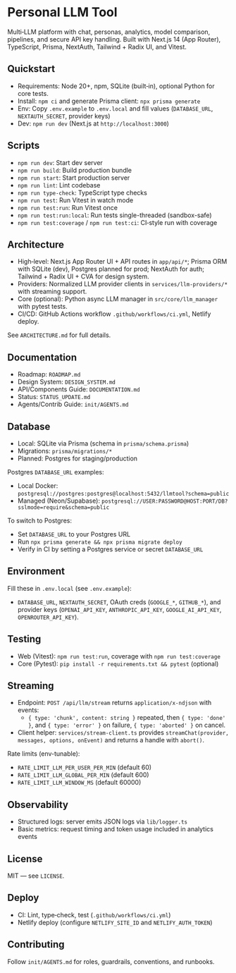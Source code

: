 # Personal LLM Tool

Multi‑LLM platform with chat, personas, analytics, model comparison, pipelines, and secure API key handling. Built with Next.js 14 (App Router), TypeScript, Prisma, NextAuth, Tailwind + Radix UI, and Vitest.

## Quickstart
- Requirements: Node 20+, npm, SQLite (built‑in), optional Python for core tests.
- Install: `npm ci` and generate Prisma client: `npx prisma generate`
- Env: Copy `.env.example` to `.env.local` and fill values (`DATABASE_URL`, `NEXTAUTH_SECRET`, provider keys)
- Dev: `npm run dev` (Next.js at `http://localhost:3000`)

## Scripts
- `npm run dev`: Start dev server
- `npm run build`: Build production bundle
- `npm run start`: Start production server
- `npm run lint`: Lint codebase
- `npm run type-check`: TypeScript type checks
- `npm run test`: Run Vitest in watch mode
- `npm run test:run`: Run Vitest once
- `npm run test:run:local`: Run tests single-threaded (sandbox-safe)
- `npm run test:coverage` / `npm run test:ci`: CI‑style run with coverage

## Architecture
- High‑level: Next.js App Router UI + API routes in `app/api/*`; Prisma ORM with SQLite (dev), Postgres planned for prod; NextAuth for auth; Tailwind + Radix UI + CVA for design system.
- Providers: Normalized LLM provider clients in `services/llm-providers/*` with streaming support.
- Core (optional): Python async LLM manager in `src/core/llm_manager` with pytest tests.
- CI/CD: GitHub Actions workflow `.github/workflows/ci.yml`, Netlify deploy.

See `ARCHITECTURE.md` for full details.

## Documentation
- Roadmap: `ROADMAP.md`
- Design System: `DESIGN_SYSTEM.md`
- API/Components Guide: `DOCUMENTATION.md`
- Status: `STATUS_UPDATE.md`
- Agents/Contrib Guide: `init/AGENTS.md`

## Database
- Local: SQLite via Prisma (schema in `prisma/schema.prisma`)
- Migrations: `prisma/migrations/*`
- Planned: Postgres for staging/production

Postgres `DATABASE_URL` examples:
- Local Docker: `postgresql://postgres:postgres@localhost:5432/llmtool?schema=public`
- Managed (Neon/Supabase): `postgresql://USER:PASSWORD@HOST:PORT/DB?sslmode=require&schema=public`

To switch to Postgres:
- Set `DATABASE_URL` to your Postgres URL
- Run `npx prisma generate && npx prisma migrate deploy`
- Verify in CI by setting a Postgres service or secret `DATABASE_URL`

## Environment
Fill these in `.env.local` (see `.env.example`):
- `DATABASE_URL`, `NEXTAUTH_SECRET`, OAuth creds (`GOOGLE_*`, `GITHUB_*`), and provider keys (`OPENAI_API_KEY`, `ANTHROPIC_API_KEY`, `GOOGLE_AI_API_KEY`, `OPENROUTER_API_KEY`).

## Testing
- Web (Vitest): `npm run test:run`, coverage with `npm run test:coverage`
- Core (Pytest): `pip install -r requirements.txt && pytest` (optional)

## Streaming
- Endpoint: `POST /api/llm/stream` returns `application/x-ndjson` with events:
  - `{ type: 'chunk', content: string }` repeated, then `{ type: 'done' }`, and `{ type: 'error' }` on failure, `{ type: 'aborted' }` on cancel.
- Client helper: `services/stream-client.ts` provides `streamChat(provider, messages, options, onEvent)` and returns a handle with `abort()`.

Rate limits (env-tunable):
- `RATE_LIMIT_LLM_PER_USER_PER_MIN` (default 60)
- `RATE_LIMIT_LLM_GLOBAL_PER_MIN` (default 600)
- `RATE_LIMIT_LLM_WINDOW_MS` (default 60000)

## Observability
- Structured logs: server emits JSON logs via `lib/logger.ts`
- Basic metrics: request timing and token usage included in analytics events

## License
MIT — see `LICENSE`.

## Deploy
- CI: Lint, type‑check, test (`.github/workflows/ci.yml`)
- Netlify deploy (configure `NETLIFY_SITE_ID` and `NETLIFY_AUTH_TOKEN`)

## Contributing
Follow `init/AGENTS.md` for roles, guardrails, conventions, and runbooks.
